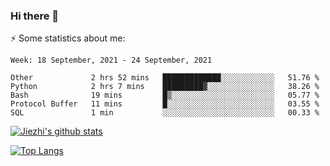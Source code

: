### Hi there 👋

⚡ Some statistics about me:


<!--START_SECTION:waka-->
```text
Week: 18 September, 2021 - 24 September, 2021

Other             2 hrs 52 mins   █████████████░░░░░░░░░░░░   51.76 % 
Python            2 hrs 7 mins    █████████▓░░░░░░░░░░░░░░░   38.26 % 
Bash              19 mins         █▒░░░░░░░░░░░░░░░░░░░░░░░   05.77 % 
Protocol Buffer   11 mins         █░░░░░░░░░░░░░░░░░░░░░░░░   03.55 % 
SQL               1 min           ░░░░░░░░░░░░░░░░░░░░░░░░░   00.33 % 
```
<!--END_SECTION:waka-->





[![Jiezhi's github stats](https://github-readme-stats.vercel.app/api?username=Jiezhi&show_icons=true)](https://github.com/Jiezhi/github-readme-stats)

[![Top Langs](https://github-readme-stats.vercel.app/api/top-langs/?username=Jiezhi&hide=javascript,html)](https://github.com/Jiezhi/github-readme-stats)
<!--
**Jiezhi/Jiezhi** is a ✨ _special_ ✨ repository because its `README.md` (this file) appears on your GitHub profile.

Here are some ideas to get you started:

- 🔭 I’m currently working on ...
- 🌱 I’m currently learning ...
- 👯 I’m looking to collaborate on ...
- 🤔 I’m looking for help with ...
- 💬 Ask me about ...
- 📫 How to reach me: ...
- 😄 Pronouns: ...
- ⚡ Fun fact: ...
-->

